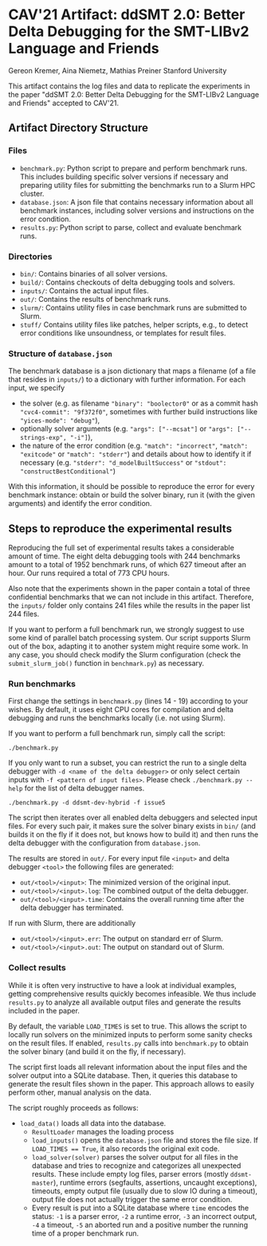 # CAV'21 Artifact: ddSMT 2.0: Better Delta Debugging for the SMT-LIBv2 Language and Friends
Gereon Kremer, Aina Niemetz, Mathias Preiner
Stanford University

This artifact contains the log files and data to replicate the experiments in
the paper "ddSMT 2.0: Better Delta Debugging for the SMT-LIBv2 Language and Friends" accepted to CAV'21.

## Artifact Directory Structure

### Files

* `benchmark.py`: Python script to prepare and perform benchmark runs. This includes building specific solver versions if necessary and preparing utility files for submitting the benchmarks run to a Slurm HPC cluster.
* `database.json`: A json file that contains necessary information about all benchmark instances, including solver versions and instructions on the error condition.
* `results.py`: Python script to parse, collect and evaluate benchmark runs.

### Directories

* `bin/`: Contains binaries of all solver versions.
* `build/`: Contains checkouts of delta debugging tools and solvers.
* `inputs/`: Contains the actual input files.
* `out/`: Contains the results of benchmark runs.
* `slurm/`: Contains utility files in case benchmark runs are submitted to Slurm.
* `stuff/` Contains utility files like patches, helper scripts, e.g., to detect error conditions like unsoundness, or templates for result files.

### Structure of `database.json`

The benchmark database is a json dictionary that maps a filename (of a file that resides in `inputs/`) to a dictionary with further information. For each input, we specify
* the solver (e.g. as filename `"binary": "boolector0"` or as a commit hash `"cvc4-commit": "9f372f0"`, sometimes with further build instructions like `"yices-mode": "debug"`),
* optionally solver arguments (e.g. `"args": ["--mcsat"]` or `"args": ["--strings-exp", "-i"]`),
* the nature of the error condition (e.g. `"match": "incorrect"`, `"match": "exitcode"` or `"match": "stderr"`) and details about how to identify it if necessary (e.g. `"stderr": "d_modelBuiltSuccess"` or `"stdout": "constructBestConditional"`)

With this information, it should be possible to reproduce the error for every benchmark instance: obtain or build the solver binary, run it (with the given arguments) and identify the error condition.

## Steps to reproduce the experimental results

Reproducing the full set of experimental results takes a considerable amount of time. The eight delta debugging tools with 244 benchmarks amount to a total of 1952 benchmark runs, of which 627 timeout after an hour.
Our runs required a total of 773 CPU hours.

Also note that the experiments shown in the paper contain a total of three confidential benchmarks that we can not include in this artifact. Therefore, the `inputs/` folder only contains 241 files while the results in the paper list 244 files.

If you want to perform a full benchmark run, we strongly suggest to use some kind of parallel batch processing system. Our script supports Slurm out of the box, adapting it to another system might require some work.
In any case, you should check modify the Slurm configuration (check the `submit_slurm_job()` function in `benchmark.py`) as necessary.

### Run benchmarks

First change the settings in `benchmark.py` (lines 14 - 19) according to your wishes. By default, it uses eight CPU cores for compilation and delta debugging and runs the benchmarks locally (i.e. not using Slurm).

If you want to perform a full benchmark run, simply call the script:
```
./benchmark.py
```
If you only want to run a subset, you can restrict the run to a single delta debugger with `-d <name of the delta debugger>` or only select certain inputs with `-f <pattern of input files>`. Please check `./benchmark.py --help` for the list of delta debugger names.
```
./benchmark.py -d ddsmt-dev-hybrid -f issue5
```

The script then iterates over all enabled delta debuggers and selected input files. For every such pair, it makes sure the solver binary exists in `bin/` (and builds it on the fly if it does not, but knows how to build it) and then runs the delta debugger with the configuration from `database.json`.

The results are stored in `out/`. For every input file `<input>` and delta debugger `<tool>` the following files are generated:
* `out/<tool>/<input>`: The minimized version of the original input.
* `out/<tool>/<input>.log`: The combined output of the delta debugger.
* `out/<tool>/<input>.time`: Contains the overall running time after the delta debugger has terminated.

If run with Slurm, there are additionally
* `out/<tool>/<input>.err`: The output on standard err of Slurm.
* `out/<tool>/<input>.out`: The output on standard out of Slurm.

### Collect results

While it is often very instructive to have a look at individual examples, getting comprehensive results quickly becomes infeasible. We thus include `results.py` to analyze all available output files and generate the results included in the paper.

By default, the variable `LOAD_TIMES` is set to true. This allows the script to locally run solvers on the minimized inputs to perform some sanity checks on the result files. If enabled, `results.py` calls into `benchmark.py` to obtain the solver binary (and build it on the fly, if necessary).

The script first loads all relevant information about the input files and the solver output into a SQLite database. Then, it queries this database to generate the result files shown in the paper.
This approach allows to easily perform other, manual analysis on the data.

The script roughly proceeds as follows:
* `load_data()` loads all data into the database.
  * `ResultLoader` manages the loading process
  * `load_inputs()` opens the `database.json` file and stores the file size. If `LOAD_TIMES == True`, it also records the original exit code.
  * `load_solver(solver)` parses the solver output for all files in the database and tries to recognize and categorizes all unexpected results. These include empty log files, parser errors (mostly `ddsmt-master`), runtime errors (segfaults, assertions, uncaught exceptions), timeouts, empty output file (usually due to slow IO during a timeout), output file does not actually trigger the same error condition.
  * Every result is put into a SQLite database where `time` encodes the status: `-1` is a parser error, `-2` a runtime error, `-3` an incorrect output, `-4` a timeout, `-5` an aborted run and a positive number the running time of a proper benchmark run.